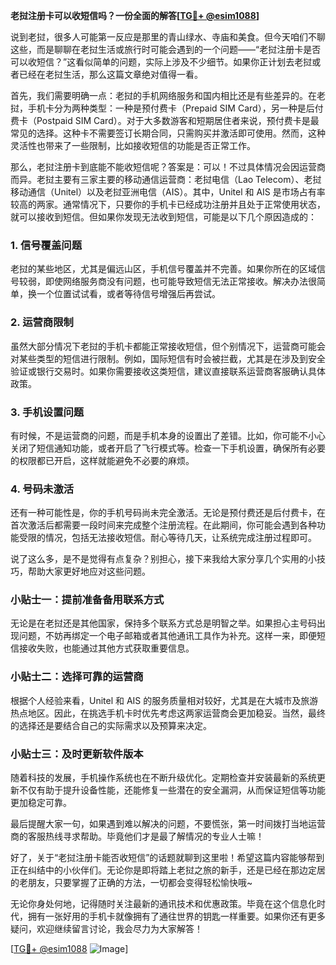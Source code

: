 **老挝注册卡可以收短信吗？一份全面的解答[[TG💪+ @esim1088](https://t.me/s/esim1088)]**

说到老挝，很多人可能第一反应是那里的青山绿水、寺庙和美食。但今天咱们不聊这些，而是聊聊在老挝生活或旅行时可能会遇到的一个问题——“老挝注册卡是否可以收短信？”这看似简单的问题，实际上涉及不少细节。如果你正计划去老挝或者已经在老挝生活，那么这篇文章绝对值得一看。

首先，我们需要明确一点：老挝的手机网络服务和国内相比还是有些差异的。在老挝，手机卡分为两种类型：一种是预付费卡（Prepaid SIM Card），另一种是后付费卡（Postpaid SIM Card）。对于大多数游客和短期居住者来说，预付费卡是最常见的选择。这种卡不需要签订长期合同，只需购买并激活即可使用。然而，这种灵活性也带来了一些限制，比如接收短信的功能是否正常工作。

那么，老挝注册卡到底能不能收短信呢？答案是：可以！不过具体情况会因运营商而异。老挝主要有三家主要的移动通信运营商：老挝电信（Lao Telecom）、老挝移动通信（Unitel）以及老挝亚洲电信（AIS）。其中，Unitel 和 AIS 是市场占有率较高的两家。通常情况下，只要你的手机卡已经成功注册并且处于正常使用状态，就可以接收到短信。但如果你发现无法收到短信，可能是以下几个原因造成的：

### 1. **信号覆盖问题**
老挝的某些地区，尤其是偏远山区，手机信号覆盖并不完善。如果你所在的区域信号较弱，即使网络服务商没有问题，也可能导致短信无法正常接收。解决办法很简单，换一个位置试试看，或者等待信号增强后再尝试。

### 2. **运营商限制**
虽然大部分情况下老挝的手机卡都能正常接收短信，但个别情况下，运营商可能会对某些类型的短信进行限制。例如，国际短信有时会被拦截，尤其是在涉及到安全验证或银行交易时。如果你需要接收这类短信，建议直接联系运营商客服确认具体政策。

### 3. **手机设置问题**
有时候，不是运营商的问题，而是手机本身的设置出了差错。比如，你可能不小心关闭了短信通知功能，或者开启了飞行模式等。检查一下手机设置，确保所有必要的权限都已开启，这样就能避免不必要的麻烦。

### 4. **号码未激活**
还有一种可能性是，你的手机号码尚未完全激活。无论是预付费还是后付费卡，在首次激活后都需要一段时间来完成整个注册流程。在此期间，你可能会遇到各种功能受限的情况，包括无法接收短信。耐心等待几天，让系统完成注册过程即可。

说了这么多，是不是觉得有点复杂？别担心，接下来我给大家分享几个实用的小技巧，帮助大家更好地应对这些问题。

### 小贴士一：提前准备备用联系方式
无论是在老挝还是其他国家，保持多个联系方式总是明智之举。如果担心主号码出现问题，不妨再绑定一个电子邮箱或者其他通讯工具作为补充。这样一来，即便短信接收失败，也能通过其他方式获取重要信息。

### 小贴士二：选择可靠的运营商
根据个人经验来看，Unitel 和 AIS 的服务质量相对较好，尤其是在大城市及旅游热点地区。因此，在挑选手机卡时优先考虑这两家运营商会更加稳妥。当然，最终的选择还是要结合自己的实际需求以及预算来决定。

### 小贴士三：及时更新软件版本
随着科技的发展，手机操作系统也在不断升级优化。定期检查并安装最新的系统更新不仅有助于提升设备性能，还能修复一些潜在的安全漏洞，从而保证短信等功能更加稳定可靠。

最后提醒大家一句，如果遇到难以解决的问题，不要慌张，第一时间拨打当地运营商的客服热线寻求帮助。毕竟他们才是最了解情况的专业人士嘛！

好了，关于“老挝注册卡能否收短信”的话题就聊到这里啦！希望这篇内容能够帮到正在纠结中的小伙伴们。无论你是即将踏上老挝之旅的新手，还是已经在那边定居的老朋友，只要掌握了正确的方法，一切都会变得轻松愉快哦~

无论你身处何地，记得随时关注最新的通讯技术和优惠政策。毕竟在这个信息化时代，拥有一张好用的手机卡就像拥有了通往世界的钥匙一样重要。如果你还有更多疑问，欢迎继续留言讨论，我会尽力为大家解答！

[[TG💪+ @esim1088](https://t.me/s/esim1088) ![Image](https://i.postimg.cc/4NQfJmqS/Snipaste-2025-05-13-00-14-12.png)]